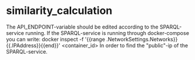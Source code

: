 # similarity_calculation
The API_ENDPOINT-variable should be edited according to the SPARQL-service running. 
If the SPARQL-service is running through docker-compose you can write:
docker inspect -f '{{range .NetworkSettings.Networks}}{{.IPAddress}}{{end}}' <container_id>
In order to find the "public"-ip of the SPARQL-service.
